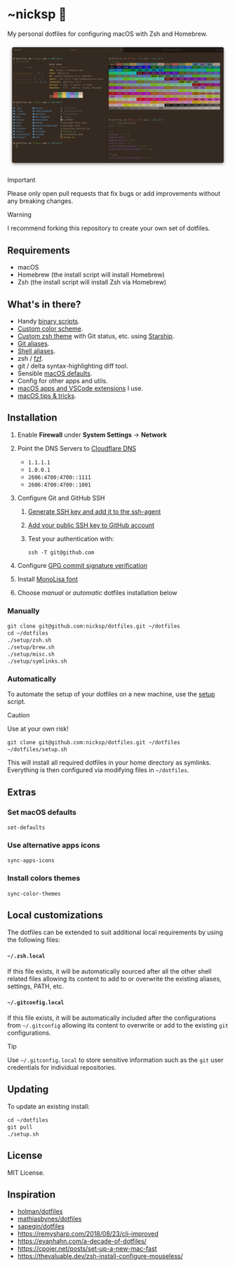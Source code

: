 # ~nicksp 🌮

My personal dotfiles for configuring macOS with Zsh and Homebrew.

![nicksp terminal](screenshot.png)

> [!IMPORTANT]
> Please only open pull requests that fix bugs or add improvements without any breaking changes.

> [!WARNING]
> I recommend forking this repository to create your own set of dotfiles.

## Requirements

- macOS
- Homebrew (the install script will install Homebrew)
- Zsh (the install script will install Zsh via Homebrew)

## What's in there?

- Handy [binary scripts](bin/).
- [Custom color scheme](colors/).
- [Custom zsh theme](tilde/.starship.toml) with Git status, etc. using [Starship](https://starship.rs/).
- [Git aliases](tilde/.gitconfig).
- [Shell aliases](zsh/aliases.zsh).
- zsh / [fzf](zsh/fzf.zsh).
- git / delta syntax-highlighting diff tool.
- Sensible [macOS defaults](setup/macos.sh).
- Config for other apps and utils.
- [macOS apps and VSCode extensions](setup/Brewfile) I use.
- [macOS tips & tricks](/docs/macOS%20Tips%20&%20Tricks.md).

## Installation

1. Enable **Firewall** under **System Settings** → **Network**
1. Point the DNS Servers to [Cloudflare DNS](https://one.one.one.one/dns/)
    - `1.1.1.1`
    - `1.0.0.1`
    - `2606:4700:4700::1111`
    - `2606:4700:4700::1001`
1. Configure Git and GitHub SSH
    1. [Generate SSH key and add it to the ssh-agent](https://docs.github.com/en/authentication/connecting-to-github-with-ssh/generating-a-new-ssh-key-and-adding-it-to-the-ssh-agent)
    1. [Add your public SSH key to GitHub account](https://docs.github.com/en/authentication/connecting-to-github-with-ssh/adding-a-new-ssh-key-to-your-github-account)
    1. Test your authentication with:

        ```
        ssh -T git@github.com
        ```

1. Configure [GPG commit signature verification](https://docs.github.com/en/authentication/managing-commit-signature-verification/about-commit-signature-verification#gpg-commit-signature-verification)
1. Install [MonoLisa font](https://www.monolisa.dev/)
1. Choose _manual_ or _automatic_ dotfiles installation below

### Manually

```shell
git clone git@github.com:nicksp/dotfiles.git ~/dotfiles
cd ~/dotfiles
./setup/zsh.sh
./setup/brew.sh
./setup/misc.sh
./setup/symlinks.sh
```

### Automatically

To automate the setup of your dotfiles on a new machine, use the [setup](./setup.sh) script.

> [!CAUTION]
> Use at your own risk!

```shell
git clone git@github.com:nicksp/dotfiles.git ~/dotfiles
~/dotfiles/setup.sh
```

This will install all required dotfiles in your home directory as symlinks. Everything is then configured via modifying files in `~/dotfiles`.

## Extras

### Set macOS defaults

```shell
set-defaults
```

### Use alternative apps icons

```shell
sync-apps-icons
```

### Install colors themes

```shell
sync-color-themes
```

## Local customizations

The dotfiles can be extended to suit additional local
requirements by using the following files:

#### `~/.zsh.local`

If this file exists, it will be automatically sourced
after all the other shell related files allowing its
content to add to or overwrite the existing aliases, settings, PATH,
etc.

#### `~/.gitconfig.local`

If this file exists, it will be automatically
included after the configurations from `~/.gitconfig` allowing
its content to overwrite or add to the existing `git` configurations.

> [!TIP]
> Use `~/.gitconfig.local` to store sensitive information such
as the `git` user credentials for individual repositories.

## Updating

To update an existing install:

```shell
cd ~/dotfiles
git pull
./setup.sh
```

## License

MIT License.

## Inspiration

- [holman/dotfiles](https://github.com/holman/dotfiles)
- [mathiasbynes/dotfiles](https://github.com/mathiasbynens/dotfiles)
- [sapegin/dotfiles](https://github.com/sapegin/dotfiles)
- <https://remysharp.com/2018/08/23/cli-improved>
- <https://evanhahn.com/a-decade-of-dotfiles/>
- <https://cpojer.net/posts/set-up-a-new-mac-fast>
- <https://thevaluable.dev/zsh-install-configure-mouseless/>
